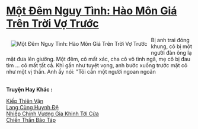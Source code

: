 <a href="https://truyenwiki.net/mot-dem-nguy-tinh-hao-mon-gia-tren-troi-vo-truoc.36703/" title="Một Đêm Nguy Tình: Hào Môn Giá Trên Trời Vợ Trước"><h1>Một Đêm Nguy Tình: Hào Môn Giá Trên Trời Vợ Trước</h1></a><div style="display:table"><img align="right" style="float: left; padding: 10px;" src="https://truyenwiki.net/a/img/str/src/36703.jpg" alt="Một Đêm Nguy Tình: Hào Môn Giá Trên Trời Vợ Trước">Bị anh trai đóng khung, cô bị một người đàn ông lạ mặt đưa lên giường. Một đêm, cô mất xác, cha cô vô tình ngã, mẹ cô bị đau tim ... cô mất tất cả. Khi gần như tuyệt vọng, anh bước xuống trước mặt cô như một vị thần. Anh ấy nói: "Tôi cần một người ngoan ngoãn</div><p><br><b>Truyện Hay Khác :</b></p><a href="https://truyenwiki.net/kiep-thien-van.35111/" alt="Kiếp Thiên Vận">Kiếp Thiên Vận</a><br/><a href="https://github.com/nownovels/wikidich/tree/master/truyenhay/35415" alt="Lang Cùng Huynh Đệ">Lang Cùng Huynh Đệ</a><br/><a href="https://github.com/nownovels/wikidich/tree/master/truyenhay/36561" alt="Nhiếp Chính Vương Gia Khinh Tới Cửa">Nhiếp Chính Vương Gia Khinh Tới Cửa</a><br/><a href="https://github.com/nownovels/wikidich/tree/master/truyenhay/35078" alt="Chiến Thần Bão Táp">Chiến Thần Bão Táp</a><br/>